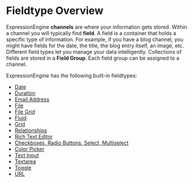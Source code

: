 <!--
    This source file is part of the open source project
    ExpressionEngine User Guide (https://github.com/ExpressionEngine/ExpressionEngine-User-Guide)

    @link      https://expressionengine.com/
    @copyright Copyright (c) 2003-2019, EllisLab Corp. (https://ellislab.com)
    @license   https://expressionengine.com/license Licensed under Apache License, Version 2.0
-->

# Fieldtype Overview

ExpressionEngine **channels** are where your information gets stored. Within a channel you will typically find **field**. A field is a container that holds a specific type of information. For example, if you have a blog channel, you might have fields for the date, the title, the blog entry itself, an image, etc. Different field types let you manage your data intelligently. Collections of fields are stored in a **Field Group**. Each field group can be assigned to a channel.

ExpressionEngine has the following built-in fieldtypes:

- [Date](fieldtypes/date.md)
- [Duration](fieldtypes/duration.md)
- [Email Address](fieldtypes/email-address.md)
- [File](fieldtypes/file.md)
- [File Grid](fieldtypes/file-grid.md)
- [Fluid](fieldtypes/fluid.md)
- [Grid](fieldtypes/grid.md)
- [Relationships](fieldtypes/relationships.md)
- [Rich Text Editor](fieldtypes/rte.md)
- [Checkboxes, Radio Buttons, Select, Multiselect](fieldtypes/select.md)
- [Color Picker](fieldtypes/colorpicker.md)
- [Text Input](fieldtypes/text.md)
- [Textarea](fieldtypes/textarea.md)
- [Toggle](fieldtypes/toggle.md)
- [URL](fieldtypes/url.md)
